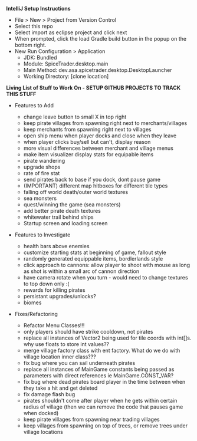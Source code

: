 
**IntelliJ Setup Instructions**
- File > New > Project from Version Control
- Select this repo
- Select import as eclipse project and click next 
- When prompted, click the load Gradle build button in the popup on the bottom right.
- New Run Configuration > Application
    - JDK: Bundled
    - Module: SpiceTrader.desktop.main
    - Main Method: dev.asa.spicetrader.desktop.DesktopLauncher
    - Working Directory: [clone location]


**Living List of Stuff to Work On - SETUP GITHUB PROJECTS TO TRACK THIS STUFF**
- Features to Add
    - change leave button to small X in top right
    - keep pirate villages from spawning right next to merchants/villages
    - keep merchants from spawning right next to villages
    - open ship menu when player docks and close when they leave
    - when player clicks buy/sell but can't, display reason
    - more visual differences between merchant and village menus
    - make item visualizer display stats for equipable items
    - pirate wandering
    - upgrade shops
    - rate of fire stat
    - send pirates back to base if you dock, dont pause game
    - (IMPORTANT) different map hitboxes for different tile types
    - falling off world death/outer world textures
    - sea monsters
    - quest/winning the game (sea monsters)
    - add better pirate death textures
    - whitewater trail behind ships
    - Startup screen and loading screen
    
- Features to Investigate
    - health bars above enemies
    - customize starting stats at beginning of game, fallout style
    - randomly generated equippable items, bordlerlands style
    - click approach to cannons: allow player to shoot with mouse as long as shot is within a small arc of cannon direction
    - have camera rotate when you turn - would need to change textures to top down only :(
    - rewards for killing pirates
    - persistant upgrades/unlocks?
    - biomes

- Fixes/Refactoring
    - Refactor Menu Classes!!!
    - only players should have strike cooldown, not pirates
    - replace all instances of Vector2 being used for tile coords with int[]s. why use floats to store int values??
    - merge village factory class with ent factory. What do we do with village location inner class???
    - fix bug where you can sail underneath pirates
    - replace all instances of MainGame constants being passed as parameters with direct references ie MainGame.CONST_VAR?
    - fix bug where dead pirates board player in the time between when they take a hit and get deleted
    - fix damage flash bug
    - pirates shouldn't come after player when he gets within certain radius of village (then we can remove the code that pauses game when docked)
    - keep pirate villages from spawning near trading villages 
    - keep villages from spawning on top of trees, or remove trees under village locations
